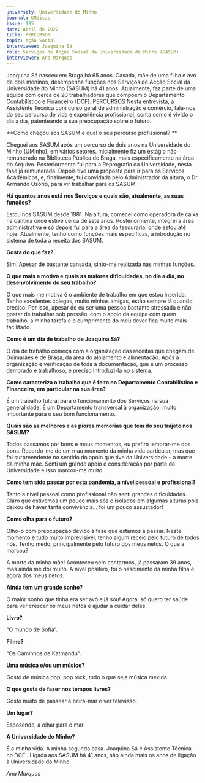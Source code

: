 ```yaml
---
university: Universidade do Minho
journal: UMdicas 
issue: 185
date: Abril de 2022
title: PERCURSOS
topic: Ação Social
interviewee: Joaquina Sá
role: Serviços de Acção Social da Universidade do Minho (SASUM)
interviewer: Ana Marques
---
```





Joaquina Sá nasceu em Braga há 65 anos. Casada, mãe de uma filha e avó de dois meninos, desempenha funções nos Serviços de Acção Social da Universidade do Minho (SASUM) há 41 anos. Atualmente, faz parte de uma equipa com cerca de 20 trabalhadores que compõem o Departamento Contabilístico e Financeiro (DCF). PERCURSOS Nesta entrevista, a Assistente Técnica com curso geral de administração e comércio, fala-nos do seu percurso de vida e experiência profissional, conta como é vivido o dia a dia, patenteando a sua preocupação sobre o futuro.

**Como chegou aos SASUM e qual o seu percurso profissional? **

Cheguei aos SASUM após um percurso de dois anos na Universidade do Minho (UMinho), em vários setores. Inicialmente fiz um estágio não remunerado na Biblioteca Pública de Braga, mais especificamente na área do Arquivo. Posteriormente fui para a Reprografia da Universidade, nesta fase já remunerada. Depois tive uma proposta para ir para os Serviços Académicos, e, finalmente, fui convidada pelo Administrador da altura, o Dr. Armando Osório, para vir trabalhar para os SASUM.

**Há quantos anos está nos Serviços e quais são, atualmente, as suas funções?**

Estou nos SASUM desde 1981. Na altura, comecei como operadora de caixa na cantina onde estive cerca de sete anos. Posteriormente, integrei a área administrativa e só depois fui para a área da tesouraria, onde estou até hoje. Atualmente, tenho como funções mais específicas, a introdução no sistema de toda a receita dos SASUM.

**Gosta do que faz?**

Sim. Apesar de bastante cansada, sinto-me realizada nas minhas funções.

**O que mais a motiva e quais as maiores dificuldades, no dia a dia, no desenvolvimento do seu trabalho?**

O que mais me motiva é o ambiente de trabalho em que estou inserida. Tenho excelentes colegas, muito minhas amigas, estão sempre lá quando preciso. Por isso, apesar de eu ser uma pessoa bastante stressada e não gostar de trabalhar sob pressão, com o apoio da equipa com quem trabalho, a minha tarefa e o cumprimento do meu dever fica muito mais facilitado.

**Como é um dia de trabalho de Joaquina Sá?**

O dia de trabalho começa com a organização das receitas que chegam de Guimarães e de Braga, da área do alojamento e alimentação. Após a organização e verificação de toda a documentação, que é um processo demorado e trabalhoso, é preciso introduzi-la no sistema.

**Como caracteriza o trabalho que é feito no Departamento Contabilístico e Financeiro, em particular na sua área?**

É um trabalho fulcral para o funcionamento dos Serviços na sua generalidade. É um Departamento transversal à organização, muito importante para o seu bom funcionamento.

**Quais são as melhores e as piores memórias que tem do seu trajeto nos SASUM?**

Todos passamos por bons e maus momentos, eu prefiro lembrar-me dos bons. Recordo-me de um mau momento da minha vida particular, mas que foi surpreendente no sentido do apoio que tive da Universidade – a morte da minha mãe. Senti um grande apoio e consideração por parte da Universidade e isso marcou-me muito.

**Como tem sido passar por esta pandemia, a nível pessoal e profissional?**

Tanto a nível pessoal como profissional não senti grandes dificuldades. Claro que estivemos um pouco mais sós e isolados em algumas alturas pois deixou de haver tanta convivência… foi um pouco assustador!

**Como olha para o futuro?**

Olho-o com preocupação devido à fase que estamos a passar. Neste momento é tudo muito imprevisível, tenho algum receio pelo futuro de todos nós. Tenho medo, principalmente pelo futuro dos meus netos. O que a marcou?

A morte da minha mãe! Aconteceu sem contarmos, já passaram 39 anos, mas ainda me dói muito. A nível positivo, foi o nascimento da minha filha e agora dos meus netos.

**Ainda tem um grande sonho?**

O maior sonho que tinha era ser avó e já sou! Agora, só quero ter saúde para ver crescer os meus netos e ajudar a cuidar deles.

**Livro?**

“O mundo de Sofia”.

**Filme?**

“Os Caminhos de Katmandu”.

**Uma música e/ou um músico?**

Gosto de música pop, pop rock, tudo o que seja música mexida.

**O que gosta de fazer nos tempos livres?**

Gosto muito de passear à beira-mar e ver televisão.

**Um lugar?**

Esposende, a olhar para o mar.

**A Universidade do Minho?**

É a minha vida. A minha segunda casa. Joaquina Sá é Assistente Técnica no DCF . Ligada aos SASUM há 41 anos, são ainda mais os anos de ligação à Universidade do Minho.

*Ana Marques*